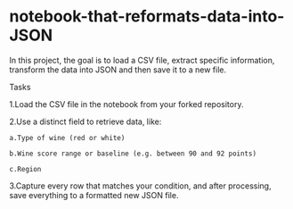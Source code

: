 # notebook-that-reformats-data-into-JSON
In this project, the goal is to load a CSV file, extract specific information, transform the data into JSON and then save it to a new file.

Tasks

1.Load the CSV file in the notebook from your forked repository.

2.Use a distinct field to retrieve data, like:

    a.Type of wine (red or white)

    b.Wine score range or baseline (e.g. between 90 and 92 points)

    c.Region

3.Capture every row that matches your condition, and after processing, save everything to a formatted new JSON file.
